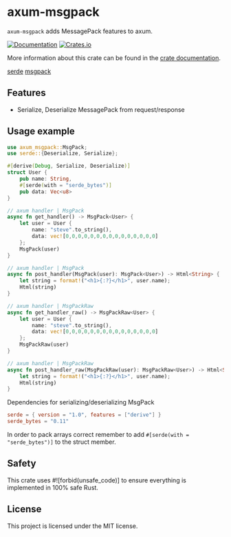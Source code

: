 # axum-msgpack

`axum-msgpack` adds MessagePack features to axum.

[![Documentation](https://docs.rs/axum-msgpack/badge.svg)](https://docs.rs/axum-msgpack)
[![Crates.io](https://img.shields.io/crates/v/axum-msgpack)](https://crates.io/crates/axum-msgpack)

More information about this crate can be found in the [crate documentation][docs].

[serde][serde]
[msgpack][msgpack]

## Features
* Serialize, Deserialize MessagePack from request/response 


## Usage example

```rust
use axum_msgpack::MsgPack;
use serde::{Deserialize, Serialize};

#[derive(Debug, Serialize, Deserialize)]
struct User {
    pub name: String,
    #[serde(with = "serde_bytes")]
    pub data: Vec<u8>
}

// axum handler | MsgPack
async fn get_handler() -> MsgPack<User> {
    let user = User {
        name: "steve".to_string(),
        data: vec![0,0,0,0,0,0,0,0,0,0,0,0,0,0,0]
    };
    MsgPack(user)
}

// axum handler | MsgPack
async fn post_handler(MsgPack(user): MsgPack<User>) -> Html<String> {
    let string = format!("<h1>{:?}</h1>", user.name);
    Html(string)
}

// axum handler | MsgPackRaw
async fn get_handler_raw() -> MsgPackRaw<User> {
    let user = User {
        name: "steve".to_string(),
        data: vec![0,0,0,0,0,0,0,0,0,0,0,0,0,0,0]
    };
    MsgPackRaw(user)
}

// axum handler | MsgPackRaw
async fn post_handler_raw(MsgPackRaw(user): MsgPackRaw<User>) -> Html<String> {
    let string = format!("<h1>{:?}</h1>", user.name);
    Html(string)
}
```

Dependencies for serializing/deserializing MsgPack
```toml
serde = { version = "1.0", features = ["derive"] }
serde_bytes = "0.11"
```

In order to pack arrays correct remember to add `#[serde(with = "serde_bytes")]` to the struct member.


## Safety
This crate uses #![forbid(unsafe_code)] to ensure everything is implemented in 100% safe Rust.

## License
This project is licensed under the MIT license.


[docs]: https://docs.rs/axum-msgpack
[serde]: https://serde.rs/
[msgpack]: https://msgpack.org/